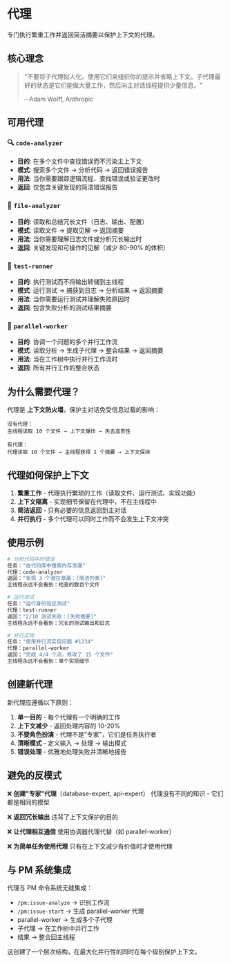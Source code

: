 # 代理

专门执行繁重工作并返回简洁摘要以保护上下文的代理。

## 核心理念

> "不要将子代理拟人化。使用它们来组织你的提示并省略上下文。子代理最好的状态是它们能做大量工作，然后向主对话线程提供少量信息。"
>
> – Adam Wolff, Anthropic

## 可用代理

### 🔍 `code-analyzer`
- **目的**: 在多个文件中查找错误而不污染主上下文
- **模式**: 搜索多个文件 → 分析代码 → 返回错误报告
- **用法**: 当你需要跟踪逻辑流程、查找错误或验证更改时
- **返回**: 仅包含关键发现的简洁错误报告

### 📄 `file-analyzer`
- **目的**: 读取和总结冗长文件（日志、输出、配置）
- **模式**: 读取文件 → 提取见解 → 返回摘要
- **用法**: 当你需要理解日志文件或分析冗长输出时
- **返回**: 关键发现和可操作的见解（减少 80-90% 的体积）

### 🧪 `test-runner`
- **目的**: 执行测试而不将输出转储到主线程
- **模式**: 运行测试 → 捕获到日志 → 分析结果 → 返回摘要
- **用法**: 当你需要运行测试并理解失败原因时
- **返回**: 包含失败分析的测试结果摘要

### 🔀 `parallel-worker`
- **目的**: 协调一个问题的多个并行工作流
- **模式**: 读取分析 → 生成子代理 → 整合结果 → 返回摘要
- **用法**: 当在工作树中执行并行工作流时
- **返回**: 所有并行工作的整合状态

## 为什么需要代理？

代理是 **上下文防火墙**，保护主对话免受信息过载的影响：

```
没有代理：
主线程读取 10 个文件 → 上下文爆炸 → 失去连贯性

有代理：
代理读取 10 个文件 → 主线程获得 1 个摘要 → 上下文保持
```

## 代理如何保护上下文

1. **繁重工作** - 代理执行繁琐的工作（读取文件、运行测试、实现功能）
2. **上下文隔离** - 实现细节保留在代理中，不在主线程中
3. **简洁返回** - 只有必要的信息返回到主对话
4. **并行执行** - 多个代理可以同时工作而不会发生上下文冲突

## 使用示例

```bash
# 分析代码中的错误
任务："在代码库中搜索内存泄漏"
代理：code-analyzer
返回："发现 3 个潜在泄漏：[简洁列表]"
主线程永远不会看到：检查的数百个文件

# 运行测试
任务："运行身份验证测试"
代理：test-runner
返回："2/10 测试失败：[失败摘要]"
主线程永远不会看到：冗长的测试输出和日志

# 并行实现
任务："使用并行流实现问题 #1234"
代理：parallel-worker
返回："完成 4/4 个流，修改了 15 个文件"
主线程永远不会看到：单个实现细节
```

## 创建新代理

新代理应遵循以下原则：

1. **单一目的** - 每个代理有一个明确的工作
2. **上下文减少** - 返回处理内容的 10-20%
3. **不要角色扮演** - 代理不是"专家"，它们是任务执行者
4. **清晰模式** - 定义输入 → 处理 → 输出模式
5. **错误处理** - 优雅地处理失败并清晰地报告

## 避免的反模式

❌ **创建"专家"代理**（database-expert, api-expert）
   代理没有不同的知识 - 它们都是相同的模型

❌ **返回冗长输出**
   违背了上下文保护的目的

❌ **让代理相互通信**
   使用协调器代理代替（如 parallel-worker）

❌ **为简单任务使用代理**
   只有在上下文减少有价值时才使用代理

## 与 PM 系统集成

代理与 PM 命令系统无缝集成：

- `/pm:issue-analyze` → 识别工作流
- `/pm:issue-start` → 生成 parallel-worker 代理
- parallel-worker → 生成多个子代理
- 子代理 → 在工作树中并行工作
- 结果 → 整合回主线程

这创建了一个层次结构，在最大化并行性的同时在每个级别保护上下文。